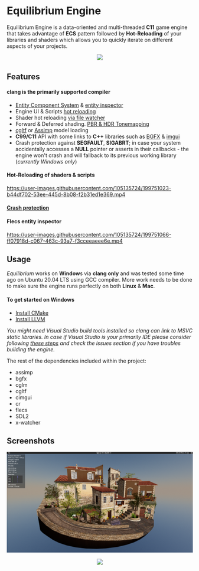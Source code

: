 # Equilibrium Engine

Equilibrium Engine is a data-oriented and multi-threaded **C11** game engine that takes advantage of **ECS** pattern followed by **Hot-Reloading** of your libraries and shaders which allows you to quickly iterate on different aspects of your projects.

<p align="center">
<img src="docs/home.png">
</p>

## Features
#### clang is the primarily supported compiler

  * [Entity Component System](https://github.com/SanderMertens/flecs) & [entity inspector](https://www.flecs.dev/explorer/)
  * Engine UI & Scripts [hot reloading](https://github.com/fungos/cr)
  * Shader hot reloading [via file watcher](https://github.com/nikp123/x-watcher)
  * Forward & Deferred shading. [PBR & HDR Tonemapping](https://github.com/pezcode/Cluster)
  * [cgltf](https://github.com/jkuhlmann/cgltf) or [Assimp](https://github.com/assimp/assimp) model loading
  * **C99/C11** API with some links to **C++** libraries such as [BGFX](https://github.com/bkaradzic/bgfx) & [imgui](https://github.com/ocornut/imgui)
  * Crash protection against **SEGFAULT**, **SIGABRT**; in case your system accidentally accesses a **NULL** pointer or asserts in their callbacks - the engine won't crash and will fallback to its previous working library (*currently Windows only*) 

#### Hot-Reloading of shaders & scripts

https://user-images.githubusercontent.com/105135724/199751023-b44df702-53ee-445d-8b08-f2b31ed1e369.mp4

#### [Crash protection](https://tinyurl.com/m5azjhdz)

#### Flecs entity inspector

https://user-images.githubusercontent.com/105135724/199751066-ff07918d-c067-463c-93a7-f3cceeaeee6e.mp4


## Usage

*Equilibrium* works on **Window**s via **clang only** and was tested some time ago on Ubuntu 20.04 LTS using GCC compiler. More work needs to be done to make sure the engine runs perfectly on both **Linux** & **Mac**.

#### To get started on Windows
* [Install CMake](https://cmake.org/download/)
* [Install LLVM](https://releases.llvm.org/)

*You might need Visual Studio build tools installed so clang can link to MSVC static libraries. In case if Visual Studio is your primarily IDE please consider following [these steps](https://learn.microsoft.com/en-us/cpp/build/clang-support-cmake?view=msvc-170) and check the issues section if you have troubles building the engine.*

The rest of the dependencies included within the project:

* assimp
* bgfx
* cglm
* cgltf
* cimgui
* cr
* flecs
* SDL2
* x-watcher

## Screenshots

<p align="center">
<img src="docs/city.png">
</p>

<p align="center">
<img src="docs/room.png">
</p>

